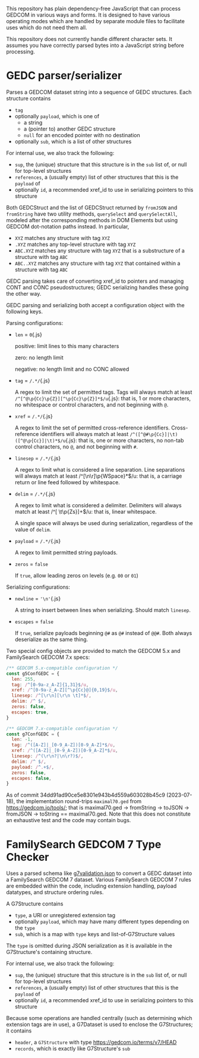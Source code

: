 This repository has plain dependency-free JavaScript that can process GEDCOM in various ways and forms.
It is designed to have various operating modes
which are handled by separate module files to facilitate uses which do not need them all.

This repository does not currently handle different character sets.
It assumes you have correctly parsed bytes into a JavaScript string before processing.

# GEDC parser/serializer

Parses a GEDCOM dataset string
into a sequence of GEDC structures.
Each structure contains

- `tag`
- optionally `payload`, which is one of
  - a string
  - a (pointer to) another GEDC structure
  - `null` for an encoded pointer with no destination
- optionally `sub`, which is a list of other structures

For internal use, we also track the following:

- `sup`, the (unique) structure that this structure is in the `sub` list of, or null for top-level structures
- `references`, a (usually empty) list of other structures that this is the `payload` of
- optionally `id`, a recommended xref_id to use in serializing pointers to this structure

Both GEDCStruct
and the list of GEDCStruct returned by `fromJSON` and `fromString`
have two utility methods, `querySelect` and `querySelectAll`,
modeled after the corresponding methods in DOM Elements
but using GEDCOM dot-notation paths instead. In particular,

- `XYZ` matches any structure with tag `XYZ`
- `.XYZ` matches any top-level structure with tag `XYZ`
- `ABC.XYZ` matches any structure with tag `XYZ` that is a substructure of a structure with tag `ABC`
- `ABC..XYZ` matches any structure with tag `XYZ` that contained within a structure with tag `ABC`

GEDC parsing takes care of converting xref_id to pointers
and managing CONT and CONC pseudostructures;
GEDC serializing handles these going the other way.

GEDC parsing and serializing both accept a configuration object with the following keys.

Parsing configurations:

- `len` = `0`{.js}
  
  positive: limit lines to this many characters
  
  zero: no length limit
  
  negative: no length limit and no CONC allowed

- `tag` = `/.*/`{.js}

  A regex to limit the set of permitted tags.
  Tags will always match at least `/^[^@\p{Cc}\p{Z}][^\p{Cc}\p{Z}]*$/u`{.js}:
  that is, 1 or more characters,
  no whitespace or control characters,
  and not beginning with `@`.

- `xref` = `/.*/`{.js}
  
  A regex to limit the set of permitted cross-reference identifiers.
  Cross-reference identifiers will always match at least `/^([^@#\p{Cc}]|\t)([^@\p{Cc}]|\t)*$/u`{.js}:
  that is, one or more characters,
  no non-tab control characters,
  no `@`,
  and not beginning with `#`.

- `linesep` = `/.*/`{.js}
  
  A regex to limit what is considered a line separation.
  Line separations will always match at least /^[\n\r]\p{WSpace}*$/u:
  that is, a carriage return or line feed
  followed by whitespace.

- `delim` = `/.*/`{.js}
  
  A regex to limit what is considered a delimiter.
  Delimiters will always match at least /^[ \t\p{Zs}]+$/u:
  that is, linear whitespace.
  
  A single space will always be used during serialization, regardless of the value of `delim`.

- `payload` = `/.*/`{.js}
  
  A regex to limit permitted string payloads.

- `zeros` = `false`
  
  If `true`, allow leading zeros on levels (e.g. `00` or `01`)

Serializing configurations:

- `newline` = `'\n'`{.js}
  
  A string to insert between lines when serializing.
  Should match `linesep`.

- `escapes` = `false`
  
  If `true`, serialize payloads beginning `@#` as `@#` instead of `@@#`.
  Both always deserialize as the same thing.

Two special config objects are provided to match the GEDCOM 5.x and FamilySearch GEDCOM 7.x specs:

```js
/** GEDCOM 5.x-compatible configuration */
const g5ConfGEDC = {
  len: 255,
  tag: /^[0-9a-z_A-Z]{1,31}$/u,
  xref: /^[0-9a-z_A-Z][^\p{Cc}@]{0,19}$/u,
  linesep: /^[\r\n][\r\n \t]*$/,
  delim: /^ $/,
  zeros: false,
  escapes: true,
}

/** GEDCOM 7.x-compatible configuration */
const g7ConfGEDC = {
  len: -1,
  tag: /^([A-Z]|_[0-9_A-Z])[0-9_A-Z]*$/u,
  xref: /^([A-Z]|_[0-9_A-Z])[0-9_A-Z]*$/u,
  linesep: /^(\r\n?|\n\r?)$/,
  delim: /^ $/,
  payload: /^.+$/,
  zeros: false,
  escapes: false,
}
```

As of commit 34dd91ad90ce5e8301e943b4d559a603028b45c9 (2023-07-18), the implementation round-trips `maximal70.ged` from <https://gedcom.io/tools/>; that is maximal70.ged → fromString → toJSON → fromJSON → toString == maximal70.ged.
Note that this does not constitute an exhaustive test
and the code may contain bugs.

# FamilySearch GEDCOM 7 Type Checker

Uses a parsed schema like [g7validation.json](https://github.com/FamilySearch/GEDCOM-registries/blob/main/generated_files/g7validation.json)
to convert a GEDC dataset into a FamilySearch GEDCOM 7 dataset.
Various FamilySearch GEDCOM 7 rules are embedded within the code,
including extension handling,
payload datatypes,
and structure ordering rules.

A G7Structure contains

- `type`, a URI or unregistered extension tag
- optionally `payload`, which may have many different types depending on the `type`
- `sub`, which is a map with `type` keys and list-of-G7Structure values

The `type` is omitted during JSON serialization as it is available in the G7Structure's containing structure.

For internal use, we also track the following:

- `sup`, the (unique) structure that this structure is in the `sub` list of, or null for top-level structures
- `references`, a (usually empty) list of other structures that this is the `payload` of
- optionally `id`, a recommended xref_id to use in serializing pointers to this structure

Because some operations are handled centrally (such as determining which extension tags are in use),
a G7Dataset is used to enclose the G7Structures;
it contains

- `header`, a `G7Structure` with type <https://gedcom.io/terms/v7/HEAD>
- `records`, which is exactly like G7Structure's `sub`

